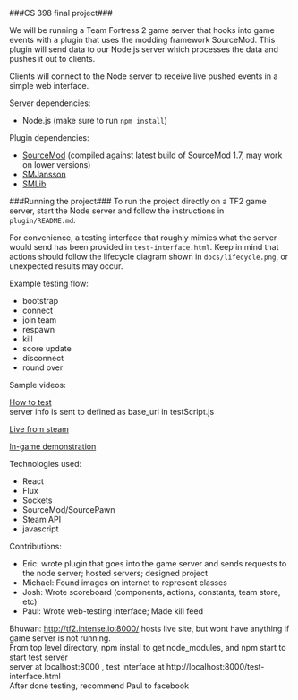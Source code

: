 ###CS 398 final project###

We will be running a Team Fortress 2 game server that hooks into game events with a plugin that uses the modding framework SourceMod. This plugin will send data to our Node.js server which processes the data and pushes it out to clients. 

Clients will connect to the Node server to receive live pushed events in a simple web interface.

Server dependencies:  

* Node.js (make sure to run `npm install`)

Plugin dependencies:  

* [SourceMod](http://www.sourcemod.net/) (compiled against latest build of SourceMod 1.7, may work on lower versions)  
* [SMJansson](https://forums.alliedmods.net/showthread.php?t=184604)  
* [SMLib](https://www.sourcemodplugins.org/smlib/)  

###Running the project###
To run the project directly on a TF2 game server, start the Node server and follow the instructions in `plugin/README.md`.

For convenience, a testing interface that roughly mimics what the server would send has been provided in `test-interface.html`. Keep in mind that actions should follow the lifecycle diagram shown in `docs/lifecycle.png`, or unexpected results may occur.

Example testing flow:

* bootstrap  
* connect  
* join team  
* respawn  
* kill  
* score update  
* disconnect  
* round over

Sample videos:

[How to test](https://drive.google.com/file/d/0Bw6EJN31sy-RTG5tVTh3U1FraTA/view?usp=sharing)  
server info is sent to defined as base_url in testScript.js

[Live from steam](https://drive.google.com/file/d/0Bw6EJN31sy-RQzRaVTNxeWhPMU0/view?usp=sharing)

[In-game demonstration](http://youtu.be/bLARwToWyxY)

Technologies used:

* React
* Flux
* Sockets
* SourceMod/SourcePawn
* Steam API
* javascript

Contributions:

* Eric: wrote plugin that goes into the game server and sends requests to the node server; hosted servers; designed project
* Michael: Found images on internet to represent classes
* Josh: Wrote scoreboard (components, actions, constants, team store, etc)
* Paul: Wrote web-testing interface; Made kill feed

Bhuwan: 
http://tf2.intense.io:8000/ hosts live site, but wont have anything if game server is not running.  
From top level directory, npm install to get node_modules, and npm start to start test server  
server at localhost:8000 , test interface at http://localhost:8000/test-interface.html  
After done testing, recommend Paul to facebook  